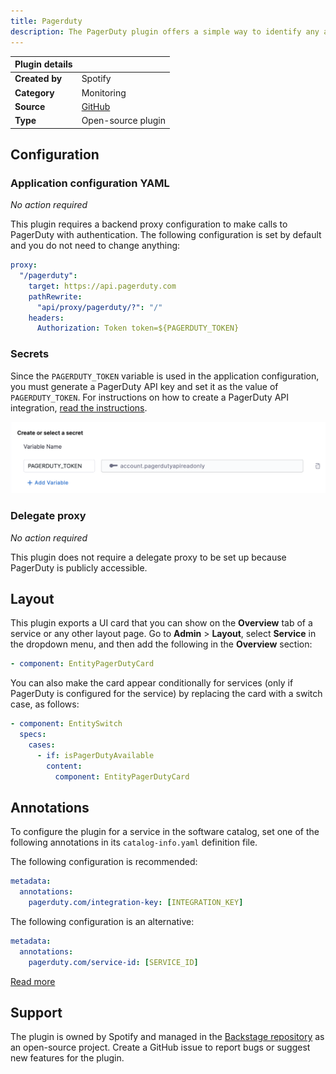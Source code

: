 ```yaml
---
title: Pagerduty
description: The PagerDuty plugin offers a simple way to identify any active incidents for an entity and the escalation policy.
---
```


| Plugin details |                                                                                |
| -------------- | ------------------------------------------------------------------------------ |
| **Created by** | Spotify                                                                        |
| **Category**   | Monitoring                                                                     |
| **Source**     | [GitHub](https://github.com/backstage/backstage/tree/master/plugins/pagerduty) |
| **Type**       | Open-source plugin                                                             |

## Configuration

### Application configuration YAML

_No action required_

This plugin requires a backend proxy configuration to make calls to PagerDuty with authentication. The following configuration is set by default and you do not need to change anything:

```yaml
proxy:
  "/pagerduty":
    target: https://api.pagerduty.com
    pathRewrite:
      "api/proxy/pagerduty/?": "/"
    headers:
      Authorization: Token token=${PAGERDUTY_TOKEN}
```

### Secrets

Since the `PAGERDUTY_TOKEN` variable is used in the application configuration, you must generate a PagerDuty API key and set it as the value of `PAGERDUTY_TOKEN`. For instructions on how to create a PagerDuty API integration, [read the instructions](https://github.com/backstage/backstage/tree/master/plugins/pagerduty#in-pagerduty).

![](./static/pagerduty-secret.png)

### Delegate proxy

_No action required_

This plugin does not require a delegate proxy to be set up because PagerDuty is publicly accessible.

## Layout

This plugin exports a UI card that you can show on the **Overview** tab of a service or any other layout page. Go to **Admin** > **Layout**, select **Service** in the dropdown menu, and then add the following in the **Overview** section:

```yaml
- component: EntityPagerDutyCard
```

You can also make the card appear conditionally for services (only if PagerDuty is configured for the service) by replacing the card with a switch case, as follows:

```yaml
- component: EntitySwitch
  specs:
    cases:
      - if: isPagerDutyAvailable
        content:
          component: EntityPagerDutyCard
```

## Annotations

To configure the plugin for a service in the software catalog, set one of the following annotations in its `catalog-info.yaml` definition file.

The following configuration is recommended:

```yaml
metadata:
  annotations:
    pagerduty.com/integration-key: [INTEGRATION_KEY]
```

The following configuration is an alternative:

```yaml
metadata:
  annotations:
    pagerduty.com/service-id: [SERVICE_ID]
```

[Read more](https://github.com/backstage/backstage/tree/master/plugins/pagerduty#annotating-with-service-id)

## Support

The plugin is owned by Spotify and managed in the [Backstage repository](https://github.com/backstage/backstage) as an open-source project. Create a GitHub issue to report bugs or suggest new features for the plugin.

